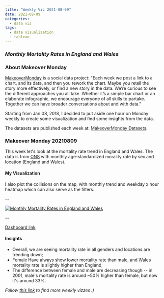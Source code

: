 ```yaml
---
title: "Weekly Viz 2021-08-09"
date: 2021-08-09
categories:
  - data viz
tags:
  - data visualization
  - tableau
---
```


### *Monthly Mortality Rates in England and Wales*


### About Makeover Monday

[MakeoverMonday](http://www.makeovermonday.co.uk/) is a social data project:
"Each week we post a link to a chart, and its data, and then you rework the chart.
Maybe you retell the story more effectively, or find a new story in the data.
We’re curious to see the different approaches you all take. Whether it’s a simple bar chart or an elaborate infographic, we encourage everyone of all skills to partake.
Together we can have broader conversations about and with data."

Starting from Jan 08, 2018, I decided to put aside one hour on Monday weekly to create some visualization and find some insights from the data.

The datasets are published each week at: [MakeoverMonday Datasets](http://www.makeovermonday.co.uk/data/).

### Makeover Monday 20210809

This week let's look at the mortality rate trend in England and Wales. The data is from [ONS](https://www.ons.gov.uk/peoplepopulationandcommunity/birthsdeathsandmarriages/deaths/bulletins/monthlymortalityanalysisenglandandwales/june2021) with monthly age-standardized morality rate by sex and location (England and Wales).  

#### My Visualization

I also plot the collisions on the map, with monthly trend and weekday x hour heatmap which can also serve as the filters.  

--  
<div class='tableauPlaceholder' id='viz1628567349205' style='position: relative'>
  <noscript><a href='#'>
    <img alt='Monthly Mortality Rates in England and Wales ' src='https:&#47;&#47;public.tableau.com&#47;static&#47;images&#47;Ma&#47;MakeOverMonday20210809MonthlyMortalityRatesinEnglandandWales&#47;MonthlyMortalityRatesinEnglandandWales&#47;1_rss.png' style='border: none' />
    </a></noscript>
  <object class='tableauViz'  style='display:none;'>
    <param name='host_url' value='https%3A%2F%2Fpublic.tableau.com%2F' /> 
    <param name='embed_code_version' value='3' />
    <param name='site_root' value='' />
    <param name='name' value='MakeOverMonday20210809MonthlyMortalityRatesinEnglandandWales&#47;MonthlyMortalityRatesinEnglandandWales' />
    <param name='tabs' value='no' />
    <param name='toolbar' value='yes' />
    <param name='static_image' value='https:&#47;&#47;public.tableau.com&#47;static&#47;images&#47;Ma&#47;MakeOverMonday20210809MonthlyMortalityRatesinEnglandandWales&#47;MonthlyMortalityRatesinEnglandandWales&#47;1.png' /> <param name='animate_transition' value='yes' /><param name='display_static_image' value='yes' />
    <param name='display_spinner' value='yes' />
    <param name='display_overlay' value='yes' />
    <param name='display_count' value='yes' />
    <param name='language' value='en-US' />
    <param name='filter' value='publish=yes' />
  </object></div>  
  <script type='text/javascript'>        
  var divElement = document.getElementById('viz1628567349205');       
  var vizElement = divElement.getElementsByTagName('object')[0];           
  if ( divElement.offsetWidth > 800 ) { vizElement.style.width='800px';vizElement.style.height='627px';} else if ( divElement.offsetWidth > 500 ) { vizElement.style.width='800px';vizElement.style.height='627px';} else { vizElement.style.width='100%';vizElement.style.height='727px';} 
  var scriptElement = document.createElement('script');           
  scriptElement.src = 'https://public.tableau.com/javascripts/api/viz_v1.js';      
  vizElement.parentNode.insertBefore(scriptElement, vizElement);        
</script>
  
--  

[Dashboard link](https://public.tableau.com/views/MakeOverMonday20210809MonthlyMortalityRatesinEnglandandWales/MonthlyMortalityRatesinEnglandandWales?:language=en-US&publish=yes&:display_count=n&:origin=viz_share_link)
  
#### Insights
* Overall, we are seeing mortality rate in all genders and locations are trending down;  
* Female Have always show lower mortality rate than male, and Wales mortality rate is slightly higher than England;  
* The difference between female and male are decreasing though -- in 2001, male's mortality rate is around ~50% higher than female, but now it's around 33%.    

*Follow [this link](https://yudong-94.github.io/personal-website/project/WeeklyViz2021/) to find more weekly vizzes :)*